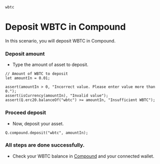 ```meta-Currency
wbtc
```

# Deposit WBTC in Compound

In this scenario, you will deposit WBTC in Compound.

### Deposit amount

- Type the amount of asset to deposit.

```input WBTC
// Amount of WBTC to deposit
let amountIn = 0.01;
```

```input-Verify
assert(amountIn > 0, "Incorrect value. Please enter value more than 0.");
assert(isCurrency(amountIn), "Invalid value");
assert(Q.erc20.balanceOf("wbtc") >= amountIn, "Insufficient WBTC");
```

### Proceed deposit

- Now, deposit your asset.

```taster
Q.compound.deposit("wbtc", amountIn);
```

### All steps are done successfully.

- Check your WBTC balance in [Compound](https://app.compound.finance/) and your connected wallet.
